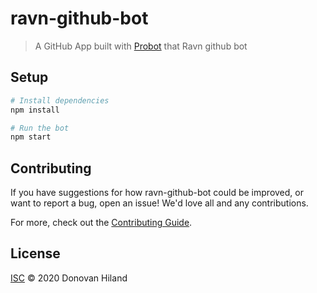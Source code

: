 # ravn-github-bot

> A GitHub App built with [Probot](https://github.com/probot/probot) that Ravn github bot

## Setup

```sh
# Install dependencies
npm install

# Run the bot
npm start
```

## Contributing

If you have suggestions for how ravn-github-bot could be improved, or want to report a bug, open an issue! We'd love all and any contributions.

For more, check out the [Contributing Guide](CONTRIBUTING.md).

## License

[ISC](LICENSE) © 2020 Donovan Hiland
